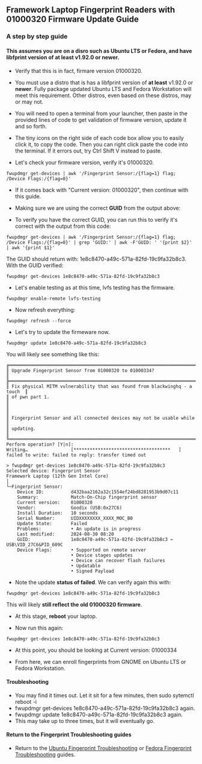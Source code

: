 
## Framework Laptop Fingerprint Readers with 01000320 Firmware Update Guide
### A step by step guide 
#### This assumes you are on a disro such as Ubuntu LTS or Fedora, and have libfprint version of **at least** v1.92.0 or newer. 


- Verify that this is in fact, firmare version 01000320.
- You must use a distro that is has a libfprint version of **at least** v1.92.0 or **newer**. Fully package updated Ubuntu LTS and Fedora Workstation will meet this requirement. Other distros, even based on these distros, may or may not. 
- You will need to open a terminal from your launcher, then paste in the provided lines of code to get validation of firmware version, update it and so forth.
- The tiny icons on the right side of each code box allow you to easily click it, to copy the code. Then you can right click paste the code into the terminal. If it errors out, try Ctrl Shift V instead to paste.

- Let's check your firmware version, verify it's 01000320.

```
fwupdmgr get-devices | awk '/Fingerprint Sensor:/{flag=1} flag; /Device Flags:/{flag=0}'
```

- If it comes back with "Current version:    01000320", then continue with this guide.

- Making sure we are using the correct **GUID** from the output above:

- To verify you have the correct GUID, you can run this to verify it's correct with the output from this code:

```
fwupdmgr get-devices | awk '/Fingerprint Sensor:/{flag=1} flag; /Device Flags:/{flag=0}' | grep 'GUID:' | awk -F'GUID: ' '{print $2}' | awk '{print $1}'
```

The GUID should return with: 1e8c8470-a49c-571a-82fd-19c9fa32b8c3. With the GUID verified:

```
fwupdmgr get-devices 1e8c8470-a49c-571a-82fd-19c9fa32b8c3
```

- Let's enable testing as at this time, lvfs testing has the firmware.

```
fwupdmgr enable-remote lvfs-testing
```

- Now refresh everything:

```
fwupdmgr refresh --force
```

- Let's try to update the firmeware now.

```
fwupdmgr update 1e8c8470-a49c-571a-82fd-19c9fa32b8c3      	 
```

You will likely see something like this:

```
╔════════════════════════════════════════════════════════════════════════════╗
║ Upgrade Fingerprint Sensor from 01000320 to 01000334?                      ║
╠════════════════════════════════════════════════════════════════════════════╣                           
║ Fix physical MITM vulnerability that was found from blackwinghq - a touch  ║
║ of pwn part 1.                                                             ║
║                                                                            ║
║ Fingerprint Sensor and all connected devices may not be usable while       ║
║ updating.                                                                  ║
╚════════════════════════════════════════════════════════════════════════════╝                     
Perform operation? [Y|n]:                        
Writing…             	[************************************   ]          
failed to write: failed to reply: transfer timed out  

> fwupdmgr get-devices 1e8c8470-a49c-571a-82fd-19c9fa32b8c3        
Selected device: Fingerprint Sensor                                                                                                                                                
Framework Laptop (12th Gen Intel Core)                        
│                                  
└─Fingerprint Sensor:                                                                  
  	Device ID:      	d432baa2162a32c1554ef24bd8281953b9d07c11                                                                                              
  	Summary:        	Match-On-Chip fingerprint sensor                                                                                                                                   
  	Current version:	01000320
  	Vendor:         	Goodix (USB:0x27C6)
  	Install Duration:   10 seconds
  	Serial Number:  	UIDXXXXXXXX_XXXX_MOC_B0
  	Update State:   	Failed
  	Problems:       	• An update is in progress
  	Last modified:  	2024-08-30 08:20
  	GUID:           	1e8c8470-a49c-571a-82fd-19c9fa32b8c3 ← USB\VID_27C6&PID_609C
  	Device Flags:   	• Supported on remote server
                      	• Device stages updates
                      	• Device can recover flash failures
                      	• Updatable
                      	• Signed Payload
```

- Note the update **status of failed**. We can verify again this with:

```
fwupdmgr get-devices 1e8c8470-a49c-571a-82fd-19c9fa32b8c3
```

This will likely **still reflect the old 01000320 firmware**.

- At this stage, **reboot** your laptop.

- Now run this again:

```
fwupdmgr get-devices 1e8c8470-a49c-571a-82fd-19c9fa32b8c3
```

- At this point, you should be looking at Current version:	01000334

- From here, we can enroll fingerprints from GNOME on Ubuntu LTS or Fedora Workstation.

#### Troubleshooting

- You may find it times out. Let it sit for a few minutes, then sudo sytemctl reboot -i
- fwupdmgr get-devices 1e8c8470-a49c-571a-82fd-19c9fa32b8c3 again.
- fwupdmgr update 1e8c8470-a49c-571a-82fd-19c9fa32b8c3  again.
- This may take up to three times, but it will eventually go.

#### Return to the Fingerprint Troubleshooting guides

- Return to the [Ubuntu Fingerprint Troubleshooting](https://knowledgebase.frame.work/en_us/ubuntu-fingerprint-troubleshooting-r1_DA0TMn) or [Fedora Fingerprint Troubleshooting](https://knowledgebase.frame.work/en_us/fedora-fingerprint-troubleshooting-SyfIAyCM3) guides.


